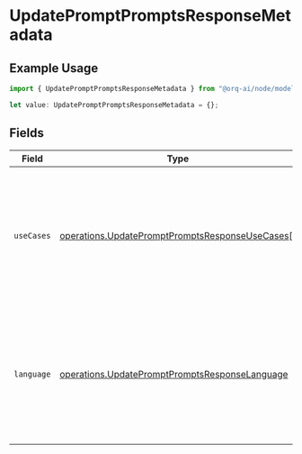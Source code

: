 # UpdatePromptPromptsResponseMetadata

## Example Usage

```typescript
import { UpdatePromptPromptsResponseMetadata } from "@orq-ai/node/models/operations";

let value: UpdatePromptPromptsResponseMetadata = {};
```

## Fields

| Field                                                                                                                     | Type                                                                                                                      | Required                                                                                                                  | Description                                                                                                               |
| ------------------------------------------------------------------------------------------------------------------------- | ------------------------------------------------------------------------------------------------------------------------- | ------------------------------------------------------------------------------------------------------------------------- | ------------------------------------------------------------------------------------------------------------------------- |
| `useCases`                                                                                                                | [operations.UpdatePromptPromptsResponseUseCases](../../models/operations/updatepromptpromptsresponseusecases.md)[]        | :heavy_minus_sign:                                                                                                        | A list of use cases that the prompt is meant to be used for. Use this field to categorize the prompt for your own purpose |
| `language`                                                                                                                | [operations.UpdatePromptPromptsResponseLanguage](../../models/operations/updatepromptpromptsresponselanguage.md)          | :heavy_minus_sign:                                                                                                        | The language that the prompt is written in. Use this field to categorize the prompt for your own purpose                  |